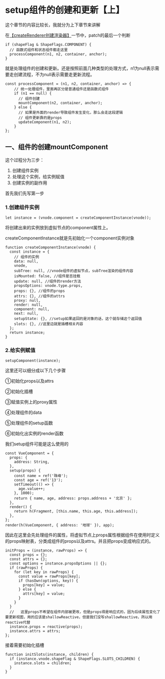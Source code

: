 # setup组件的创建和更新【上】

这个章节的内容比较长，我就分为上下章节来讲解

在[【createRenderer创建渲染器】](/nxf-notes/blogs/front-frame/vue3/sound-code/runtime-core/createRenderer.html)一节中，patch的最后一个判断

```
if (shapeFlag & ShapeFlags.COMPONENT) {
  // 函数式组件和状态组件都走这里
  processComponent(n1, n2, container, anchor);
}
```

就是处理组件的创建和更新。还是按照前面几种类型的处理方式，n1为null表示需要走创建流程，不为null表示需要走更新流程。

```
const processComponent = (n1, n2, container, anchor) => {
    // 统一处理组件，里面再区分是普通组件还是函数式组件
    if (n1 == null) {
      // 组件创建
      mountComponent(n2, container, anchor);
    } else {
      // 如果是外面的render导致组件发生变化，那么会走这段逻辑
      // 组件更新靠的是props
      updateComponent(n1, n2);
    }
};
```

## 一、组件的创建mountComponent

这个过程分为三步：

1. 创建组件实例
2. 处理这个实例，给实例赋值
3. 创建实例的副作用

首先我们先写第一步

### 1.创建组件实例

```
let instance = (vnode.component = createComponentInstance(vnode));
```

将创建出来的实例放到虚拟节点的component属性上。

createComponentInstance就是先初始化一个component实例对象

```
function createComponentInstance(vnode) {
  const instance = {
    // 组件的实例
    data: null,
    vnode,
    subTree: null, //vnode组件的虚拟节点，subTree渲染的组件内容
    isMounted: false, //组件是否挂载
    update: null, //组件的render方法
    propsOptions: vnode.type.props,
    props: {}, //组件的props
    attrs: {}, //组件的attrs
    proxy: null,
    render: null,
    component: null,
    next: null,
    setupState: {}, //setup如果返回的是对象的话，这个就存储这个返回值
    slots: {}, //这里边就是插槽相关内容
  };
  return instance;
}
```

### 2.给实例赋值

```
setupComponent(instance);
```

这里还可以细分成以下几个步骤

①初始化props以及attrs

②初始化插槽

③赋值实例上的proxy属性

④处理组件的data

⑤处理组件的setup函数

⑥初始化出实例的render函数

我们setup组件可能是这么使用的

```
const VueComponent = {
  props: {
    address: String,
  },
  setup(props) {
    const name = ref('珠峰');
    const age = ref('13');
    setTimeout(() => {
      age.value++;
    }, 1000);
    return { name, age, address: props.address + '北京' };
  },
  render() {
    return h(Fragment, [this.name, this.age, this.address]);
  },
};
render(h(VueComponent, { address: '地球' }), app);
```

因此在这里会先处理组件的属性，将虚拟节点上props属性根据组件在使用时定义的props映射表，分类成组件的props以及attrs。并且把props变成响应式的。

```
initProps = (instance, rawProps) => {
  const props = {};
  const attrs = {};
  const options = instance.propsOptions || {};
  if (rawProps) {
    for (let key in rawProps) {
      const value = rawProps[key];
      if (hasOwn(options, key)) {
        props[key] = value;
      } else {
        attrs[key] = value;
      }
    }
  }
  //   这里props不希望在组件内部被更改，但是props得是响应式的，因为后续属性变化了要更新视图，用的应该是shallowReactive，但是我们没写shallowReactive，所以用reactive代替
  instance.props = reactive(props);
  instance.attrs = attrs;
};
```

接着需要初始化插槽

```
function initSlots(instance, children) {
  if (instance.vnode.shapeFlag & ShapeFlags.SLOTS_CHILDREN) {
    instance.slots = children;
  }
}
```

